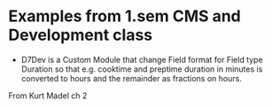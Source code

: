 # Examples from 1.sem CMS and Development class
* D7Dev is a Custom Module that change Field format for Field type Duration so that e.g. cooktime and preptime duration in minutes is converted to hours and the remainder as fractions on hours.

From Kurt Madel ch 2
